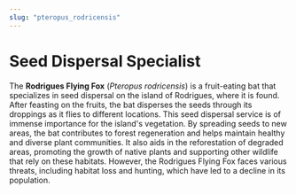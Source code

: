 ```yaml
---
slug: "pteropus_rodricensis"
---
```


# Seed Dispersal Specialist

The **Rodrigues Flying Fox** (_Pteropus rodricensis_)
is a fruit-eating bat that specializes in seed dispersal on the island of Rodrigues, where it is found.
After feasting on the fruits,
the bat disperses the seeds through its droppings as it flies to different locations.
This seed dispersal service is of immense importance for the island's vegetation.
By spreading seeds to new areas,
the bat contributes to forest regeneration and helps maintain healthy and diverse plant communities.
It also aids in the reforestation of degraded areas,
promoting the growth of native plants and supporting other wildlife that rely on these habitats.
However, the Rodrigues Flying Fox faces various threats, including habitat loss and hunting,
which have led to a decline in its population.
